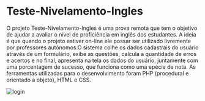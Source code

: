 # Teste-Nivelamento-Ingles

<p>O projeto Teste-Nivelamento-Ingles é uma prova remota que tem o objetivo de ajudar a avaliar o nivel de proficiência em inglês dos estudantes. A ideia é que quando o projeto estiver on-line ele possar ser utilizado livremente por professores autônomos.O sistema colhe os dados cadastrais do usuário através de um formulário, exibe as questões, calcula a quantidade de erros e acertos e no final, apresenta na tela os dados do usuário, juntamente com uma porcentagem de sucesso, que funciona como uma epécie de nota. As ferramentas utilizadas para o desenvolvimento foram PHP (procedural e orientado a objeto), HTML e CSS.</p>


![login](https://user-images.githubusercontent.com/98974444/186263113-8ac59410-9747-4d08-aa82-a3f5291e2d5f.gif)

